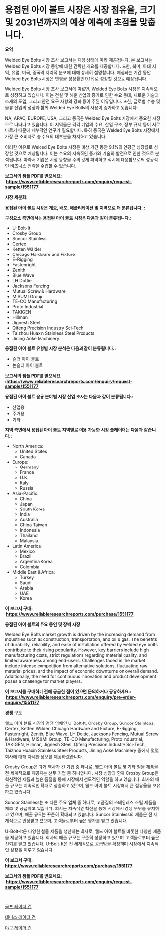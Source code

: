 <p><h1>용접된 아이 볼트 시장은 시장 점유율, 크기 및 2031년까지의 예상 예측에 초점을 맞춥니다.</h1></p><p><strong>요약</strong></p>
<p><p>Welded Eye Bolts 시장 조사 보고서는 재정 상태에 따라 제공됩니다. 본 보고서는 Welded Eye Bolts 시장 동향에 대한 간략한 개요를 제공합니다. 또한, 북미, 아태 지역, 유럽, 미국, 중국의 지리적 분포에 대해 상세히 설명합니다. 예상되는 기간 동안 Welded Eye Bolts 시장은 연평균 성장률인 9.1%로 성장할 것으로 예상됩니다.</p><p>Welded Eye Bolts 시장 조사 보고서에 따르면, Welded Eye Bolts 시장은 지속적으로 성장하고 있습니다. 이는 건설 및 해운 산업의 증가로 인한 수요 증대, 새로운 기술과 소재의 도입, 그리고 안전 요구 사항의 강화 등이 주된 이유입니다. 또한, 글로벌 수송 및 물류 산업의 성장과 함께 Welded Eye Bolts의 사용이 증가하고 있습니다.</p><p>NA, APAC, EUROPE, USA, 그리고 중국은 Welded Eye Bolts 시장에서 중요한 시장으로 나타나고 있습니다. 이 지역들은 각각 기업의 수요, 산업 구조, 정부 규제 등이 서로 다르기 때문에 세부적인 연구가 필요합니다. 특히 중국은 Welded Eye Bolts 시장에서 가장 큰 소비자로 총 수요의 대부분을 차지하고 있습니다.</p><p>이러한 이유로 Welded Eye Bolts 시장은 예상 기간 동안 9.1%의 연평균 성장률로 성장할 것으로 예상됩니다. 이는 수요의 지속적인 증가와 기술의 발전으로 인한 것으로 분석됩니다. 따라서 기업은 시장 동향을 주의 깊게 파악하고 적시에 대응함으로써 성공적인 비즈니스 전략을 수립할 수 있습니다.</p></p>
<p><strong>보고서의 샘플 PDF를 받으세요: &nbsp;<a href="https://www.reliableresearchreports.com/enquiry/request-sample/1551177">https://www.reliableresearchreports.com/enquiry/request-sample/1551177</a></strong></p>
<p><strong>시장 세분화:</strong></p>
<p><strong> 용접된 아이 볼트 시장은 개요, 배포, 애플리케이션 및 지역으로 더 분류됩니다. :</strong></p>
<p><strong>구성요소 측면에서는 용접된 아이 볼트 시장은 다음과 같이 분류됩니다.:</strong></p>
<p><ul><li>U-Bolt-It</li><li>Crosby Group</li><li>Suncor Stainless</li><li>Certex</li><li>Ketten Wälder</li><li>Chicago Hardware and Fixture</li><li>E-Rigging</li><li>Fastenright</li><li>Zenith</li><li>Blue Wave</li><li>LH Dottie</li><li>Jacksons Fencing</li><li>Mutual Screw & Hardware</li><li>MISUMI Group</li><li>TE-CO Manufacturing</li><li>Proto Industrial</li><li>TAKIGEN</li><li>Hillman</li><li>Jignesh Steel</li><li>Qifeng Precision Industry Sci-Tech</li><li>Taizhou Huaxin Stainless Steel Products</li><li>Jining Aoke Machinery</li></ul></p>
<p><strong> 용접된 아이 볼트 유형별 시장 분석은 다음과 같이 분류됩니다.:</strong></p>
<p><ul><li>숄더 아이 볼트</li><li>논숄더 아이 볼트</li></ul></p>
<p><strong>보고서의 샘플 PDF를 받으세요 :<a href="https://www.reliableresearchreports.com/enquiry/request-sample/1551177">https://www.reliableresearchreports.com/enquiry/request-sample/1551177</a></strong></p>
<p><strong> 용접된 아이 볼트 응용 분야별 시장 산업 조사는 다음과 같이 분류됩니다.:</strong></p>
<p><ul><li>산업용</li><li>주거용</li><li>기타</li></ul></p>
<p><strong>지역 측면에서 용접된 아이 볼트 지역별로 이용 가능한 시장 플레이어는 다음과 같습니다.:</strong></p>
<p><ul>
    <li>
        North America:
        <ul>
            <li>United States</li>
            <li>Canada</li>
        </ul>
    </li>
    <li>
        Europe:
        <ul>
            <li>Germany</li>
            <li>France</li>
            <li>U.K.</li>
            <li>Italy</li>
            <li>Russia</li>
        </ul>
    </li>
    <li>
        Asia-Pacific:
        <ul>
            <li>China</li>
            <li>Japan</li>
            <li>South Korea</li>
            <li>India</li>
            <li>Australia</li>
            <li>China Taiwan</li>
            <li>Indonesia</li>
            <li>Thailand</li>
            <li>Malaysia</li>
        </ul>
    </li>
    <li>
        Latin America:
        <ul>
            <li>Mexico</li>
            <li>Brazil</li>
            <li>Argentina Korea</li>
            <li>Colombia</li>
        </ul>
    </li>
    <li>
        Middle East & Africa:
        <ul>
            <li>Turkey</li>
            <li>Saudi</li>
            <li>Arabia</li>
            <li>UAE</li>
            <li>Korea</li>
        </ul>
    </li>
    </ul></p>
<p><strong>이 보고서 구매: &nbsp;<a href="https://www.reliableresearchreports.com/purchase/1551177">https://www.reliableresearchreports.com/purchase/1551177</a></strong></p>
<p><strong>용접된 아이 볼트의 주요 동인 및 장벽 시장</strong></p>
<p><p>Welded Eye Bolts market growth is driven by the increasing demand from industries such as construction, transportation, and oil & gas. The benefits of durability, reliability, and ease of installation offered by welded eye bolts contribute to their rising popularity. However, key barriers include high manufacturing costs, strict regulations regarding material quality, and limited awareness among end-users. Challenges faced in the market include intense competition from alternative solutions, fluctuating raw material prices, and the impact of economic downturns on overall demand. Additionally, the need for continuous innovation and product development poses a challenge for market players.</p></p>
<p><strong>이 보고서를 구매하기 전에 궁금한 점이 있으면 문의하거나 공유하세요.: &nbsp;<a href="https://www.reliableresearchreports.com/enquiry/pre-order-enquiry/1551177">https://www.reliableresearchreports.com/enquiry/pre-order-enquiry/1551177</a></strong></p>
<p><strong>경쟁 구도</strong></p>
<p><p>웰드 아이 볼트 시장의 경쟁 업체인 U-Bolt-It, Crosby Group, Suncor Stainless, Certex, Ketten Wälder, Chicago Hardware and Fixture, E-Rigging, Fastenright, Zenith, Blue Wave, LH Dottie, Jacksons Fencing, Mutual Screw & Hardware, MISUMI Group, TE-CO Manufacturing, Proto Industrial, TAKIGEN, Hillman, Jignesh Steel, Qifeng Precision Industry Sci-Tech, Taizhou Huaxin Stainless Steel Products, Jining Aoke Machinery 중에서 몇몇 회사에 대해 자세한 정보를 제공하겠습니다. </p><p>Crosby Group은 과거 역사가 긴 기업 중 하나로, 웰드 아이 볼트 및 기타 철물 제품을 전 세계적으로 제공하는 선두 기업 중 하나입니다. 시장 성장과 함께 Crosby Group은 혁신적인 제품과 높은 품질을 통해 시장에서 선도적인 역할을 하고 있습니다. 회사의 매출 규모는 지속적인 확대로 상승하고 있으며, 웰드 아이 볼트 시장에서 큰 점유율을 보유하고 있습니다.</p><p>Suncor Stainless는 또 다른 주요 업체 중 하나로, 고품질의 스테인레스 스틸 제품을 제조 및 공급하고 있습니다. 회사는 지속적인 혁신을 통해 시장에서 경쟁 우위를 유지하고 있으며, 매출 규모는 꾸준히 확대되고 있습니다. Suncor Stainless의 제품은 전 세계적으로 인정받고 있으며, 고객들로부터 높은 평가를 받고 있습니다.</p><p>U-Bolt-It은 다양한 철물 제품을 생산하는 회사로, 웰드 아이 볼트를 비롯한 다양한 제품을 제공하고 있습니다. 회사의 매출 규모는 꾸준히 성장하고 있으며, 고객들로부터 높은 신뢰를 얻고 있습니다. U-Bolt-It은 전 세계적으로 공급망을 확장하며 시장에서 지속적인 성장을 이루고 있습니다.</p></p>
<p><strong>이 보고서 구매: &nbsp; <a href="https://www.reliableresearchreports.com/purchase/1551177">https://www.reliableresearchreports.com/purchase/1551177</a></strong></p>
<p><strong>보고서의 샘플 PDF를 받으세요: &nbsp;<a href="https://www.reliableresearchreports.com/enquiry/request-sample/1551177">https://www.reliableresearchreports.com/enquiry/request-sample/1551177</a></strong><strong></strong></p>
<p>&nbsp;</p>
<p><p><a href="https://github.com/Penelolack456456/Market-Research-Report-List-1/blob/main/41669916661.md">골프 레이더 건</a></p><p><a href="https://github.com/vsr06p4p49/Market-Research-Report-List-1/blob/main/98148876660.md">테니스 레이더 건</a></p><p><a href="https://github.com/oajzkywllm460/Market-Research-Report-List-1/blob/main/57427206659.md">야구 레이더 건</a></p></p>